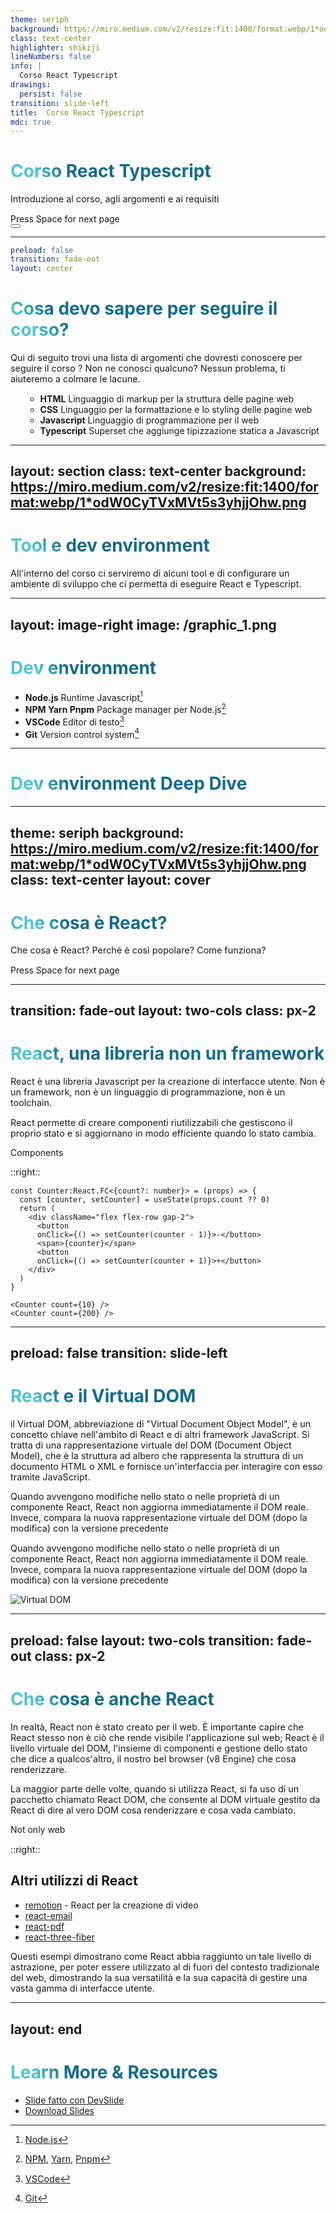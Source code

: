 ```yaml
---
theme: seriph
background: https://miro.medium.com/v2/resize:fit:1400/format:webp/1*odW0CyTVxMVt5s3yhjjOhw.png
class: text-center
highlighter: shikiji
lineNumbers: false
info: |
  Corso React Typescript
drawings:
  persist: false
transition: slide-left
title:  Corso React Typescript
mdc: true
---
```


# Corso React Typescript

Introduzione al corso, agli argomenti e ai requisiti

<div class="pt-12">
  <span @click="$slidev.nav.next" class="px-2 py-1 rounded cursor-pointer" hover="bg-white bg-opacity-10">
    Press Space for next page <carbon:arrow-right class="inline"/>
  </span>
</div>

<div class="abs-br m-6 flex gap-2">
  <button @click="$slidev.nav.openInEditor()" title="Open in Editor" class="text-xl slidev-icon-btn opacity-50 !border-none !hover:text-white">
    <carbon:edit />
  </button>
  <a href="https://github.com/slidevjs/slidev" target="_blank" alt="GitHub" title="Open in GitHub"
    class="text-xl slidev-icon-btn opacity-50 !border-none !hover:text-white">
    <carbon-logo-github />
  </a>
</div>

<!--
The last comment block of each slide will be treated as slide notes. It will be visible and editable in Presenter Mode along with the slide. [Read more in the docs](https://sli.dev/guide/syntax.html#notes)
-->

---

```yml
preload: false
transition: fade-out
layout: center
```

# Cosa devo sapere per seguire il corso?

Qui di seguito trovi una lista di argomenti che dovresti conoscere per seguire il corso ? Non ne conosci qualcuno? Nessun problema, ti aiuteremo a colmare le lacune.

<ul
v-motion
:initial="{
    opacity: 0,
    y: 100,
  }"
  :enter="{
    opacity: 1,
    y: 0,
    transition: {
      type: 'spring',
      stiffness: '100',
      delay: 1000,
      duration: 500,
    },
  }">


- **HTML** Linguaggio di markup per la struttura delle pagine web
- **CSS** Linguaggio per la formattazione e lo styling delle pagine web
- **Javascript** Linguaggio di programmazione per il web
- **Typescript** Superset che aggiunge tipizzazione statica a Javascript

</ul>


<style>
h1 {
  background-color: #2B90B6;
  background-image: linear-gradient(45deg, #4EC5D4 10%, #146b8c 20%);
  background-size: 100%;
  -webkit-background-clip: text;
  -moz-background-clip: text;
  -webkit-text-fill-color: transparent;
  -moz-text-fill-color: transparent;
}
</style>

<!--
Typescript è necessario per imparare React ? No. L'ho inserito io ? Si. 
Questo corso è stato pensato per rendere veramente preparati gli studenti sia dal punto lavorativo che della comprensione, per questo motivo ho deciso di inserire Typescript come al suo interno. 
Esso ci permetterà di capire meglio come funziona React obblindoci e obbligandomi a spiegare alcuni concetti che molto spesso rimangono "sotto al tappeto".
-->

---
layout: section
class: text-center
background: https://miro.medium.com/v2/resize:fit:1400/format:webp/1*odW0CyTVxMVt5s3yhjjOhw.png
---

# Tool e dev environment

All'interno del corso ci serviremo di alcuni tool e di configurare un ambiente di sviluppo che ci permetta di eseguire React e Typescript.

<!--

Prima di iniziare il corso è necessario configurare il proprio ambiente di sviluppo e assicurarsi di avere tutti i tool, i pacchetti e le dipendenze necessarie per poter seguire eseguire React.

-->


---
layout: image-right
image: /graphic_1.png
---

# Dev environment

- **Node.js** Runtime Javascript[^1]
- **NPM Yarn Pnpm** Package manager per Node.js[^2]
- **VSCode** Editor di testo[^3]
- **Git** Version control system[^4]


<!-- <arrow v-click="[3, 4]" x1="400" y1="420" x2="230" y2="330" color="#564" width="3" arrowSize="1" /> -->

[^1]: [Node.js](https://nodejs.org/it/)
[^2]: [NPM](https://www.npmjs.com/), [Yarn](https://yarnpkg.com/), [Pnpm](https://pnpm.io/)
[^3]: [VSCode](https://code.visualstudio.com/)
[^4]: [Git](https://git-scm.com/)


<style>
.footnotes-sep {
  @apply mt-20 opacity-10;
}
.footnotes {
  @apply text-sm opacity-75;
}
.footnote-backref {
  display: none;
}
</style>


<!--
 V8 è un motore JavaScript open source sviluppato da Google incorporato nel browser Google Chrome. È progettato per eseguire il codice JavaScript in modo efficiente e veloce e la compilazione JIT (Just-In-Time), che traduce il codice JavaScript in codice nativo della macchina in tempo reale per migliorare le prestazioni di esecuzione.
-->

---

# Dev environment Deep Dive

<SelectTopic/>

[^1]: [NVM](https://github.com/nvm-sh/nvm)
<!--
 V8 è un motore JavaScript open source sviluppato da Google incorporato nel browser Google Chrome. È progettato per eseguire il codice JavaScript in modo efficiente e veloce e la compilazione JIT (Just-In-Time), che traduce il codice JavaScript in codice nativo della macchina in tempo reale per migliorare le prestazioni di esecuzione.
-->

---
theme: seriph
background: https://miro.medium.com/v2/resize:fit:1400/format:webp/1*odW0CyTVxMVt5s3yhjjOhw.png
class: text-center
layout: cover
---

# Che cosa è React?

Che cosa è React? Perché è così popolare? Come funziona?

<div class="pt-12">
  <span @click="$slidev.nav.next" class="px-2 py-1 rounded cursor-pointer" hover="bg-white bg-opacity-10">
    Press Space for next page <carbon:arrow-right class="inline"/>
  </span>
</div>

---
transition: fade-out
layout: two-cols
class: px-2
---

# React, una libreria non un framework


React è una libreria Javascript per la creazione di interfacce utente. Non è un framework, non è un linguaggio di programmazione, non è un toolchain. 

React permette di creare componenti riutilizzabili che gestiscono il proprio stato e si aggiornano in modo efficiente quando lo stato cambia.

<div class="w-60 relative mt-6">
  <div class="relative w-40 h-40">
    <img
      v-motion
      :initial="{ x: 800, y: -100, scale: 1.5, rotate: -50, opacity: 0}"
      :enter="final"
      class="absolute top-0 left-0 right-0 bottom-0"
      src="/react-logo.png"
      alt=""
    />
  </div>

  <div
    class="text-4xl absolute top-10 left-40 text-[#2B90B6] -z-1"
    v-motion
    :initial="{ x: -80, opacity: 0}"
    :enter="{ x: 0, opacity: 1, transition: { delay: 2000, duration: 1000 } }">
    Components
  </div>
</div>


::right::

```tsx
const Counter:React.FC<{count?: number}> = (props) => {
  const [counter, setCounter] = useState(props.count ?? 0)
  return (
    <div className="flex flex-row gap-2">
      <button 
      onClick={() => setCounter(counter - 1)}>-</button>
      <span>{counter}</span>
      <button 
      onClick={() => setCounter(counter + 1)}>+</button>
    </div>
  )
}

<Counter count={10} />
<Counter count={200} />
```

<Contatore id="bcwbcew" :count=10 mt='10'/>
<Contatore id="bshbcsbckhd" :count=100 mt='10'/>
<!-- vue script setup scripts can be directly used in markdown, and will only affects current page -->
<script setup lang="ts">
const final = {
  x: 0,
  y: 0,
  rotate: 0,
  scale: 1,
  opacity: 1,
  transition: {
    type: 'spring',
    damping: 10,
    stiffness: 20,
    mass: 2
  }
}
</script>

<!-- <div
  v-motion
  :initial="{ x:35, y: 40, opacity: 0}"
  :enter="{ y: 0, opacity: 1, transition: { delay: 3500 } }">

[Learn More](https://sli.dev/guide/animations.html#motion)

</div> -->

---
preload: false
transition: slide-left
---

# React e il Virtual DOM

<div grid="~ cols-2 gap-4">
<div>

il Virtual DOM, abbreviazione di "Virtual Document Object Model", è un concetto chiave nell'ambito di React e di altri framework JavaScript. Si tratta di una rappresentazione virtuale del DOM (Document Object Model), che è la struttura ad albero che rappresenta la struttura di un documento HTML o XML e fornisce un'interfaccia per interagire con esso tramite JavaScript.

Quando avvengono modifiche nello stato o nelle proprietà di un componente React, React non aggiorna immediatamente il DOM reale. Invece, compara la nuova rappresentazione virtuale del DOM (dopo la modifica) con la versione precedente

Quando avvengono modifiche nello stato o nelle proprietà di un componente React, React non aggiorna immediatamente il DOM reale. Invece, compara la nuova rappresentazione virtuale del DOM (dopo la modifica) con la versione precedente


</div>


<img src="https://miro.medium.com/v2/resize:fit:1276/1*InX4By1HRVlNV2qqAMXtMA.jpeg" alt="Virtual DOM" class="w-80"/>
</div>


<!-- vue script setup scripts can be directly used in markdown, and will only affects current page -->
<script setup lang="ts">
const final = {
  x: 0,
  y: 0,
  rotate: 0,
  scale: 1,
  opacity: 1,
  transition: {
    type: 'spring',
    damping: 10,
    stiffness: 20,
    mass: 2
  }
}
</script>

<style>

  p{
    font-size: 0.9rem;
  }

</style>

<!-- <div
  v-motion
  :initial="{ x:35, y: 40, opacity: 0}"
  :enter="{ y: 0, opacity: 1, transition: { delay: 3500 } }">

[Learn More](https://sli.dev/guide/animations.html#motion)

</div> -->

---
preload: false
layout: two-cols
transition: fade-out
class: px-2
---

# Che cosa è anche React

In realtà, React non è stato creato per il web. È importante capire che React stesso non è ciò che rende visibile l'applicazione sul web; React è il livello virtuale del DOM, l'insieme di componenti e gestione dello stato che dice a qualcos'altro, il nostro bel browser (v8 Engine) che cosa renderizzare.

La maggior parte delle volte, quando si utilizza React, si fa uso di un pacchetto chiamato React DOM, che consente al DOM virtuale gestito da React di dire al vero DOM cosa renderizzare e cosa vada cambiato.

<div class="w-100 relative mt-6">
  <div class="relative w-40 h-40">
    <img
      v-motion
      :initial="{ x: 800, y: -100, scale: 1.5, rotate: -50, opacity: 0}"
      :enter="final"
      class="absolute top-0 left-0 right-0 bottom-0"
      src="/react-logo.png"
      alt=""
    />
  </div>

  <div
    class="text-4xl absolute top-10 left-40 text-[#2B90B6] -z-1"
    v-motion
    :initial="{ x: -80, opacity: 0}"
    :enter="{ x: 0, opacity: 1, transition: { delay: 2000, duration: 1000 } }">
    Not only web
  </div>
</div>

::right::

## Altri utilizzi di React

- [remotion](https://www.remotion.dev/) - React per la creazione di video
- [react-email](https://react.email/)
- [react-pdf](https://react-pdf.org/)
- [react-three-fiber](https://docs.pmnd.rs/react-three-fiber/getting-started/introduction)

Questi esempi dimostrano come React abbia raggiunto un tale livello di astrazione, per poter essere utilizzato al di fuori del contesto tradizionale del web, dimostrando la sua versatilità e la sua capacità di gestire una vasta gamma di interfacce utente.

<!-- vue script setup scripts can be directly used in markdown, and will only affects current page -->
<script setup lang="ts">
const final = {
  x: 0,
  y: 0,
  rotate: 0,
  scale: 1,
  opacity: 1,
  transition: {
    type: 'spring',
    damping: 10,
    stiffness: 20,
    mass: 2
  }
}
</script>

<!-- <div
  v-motion
  :initial="{ x:35, y: 40, opacity: 0}"
  :enter="{ y: 0, opacity: 1, transition: { delay: 3500 } }">

[Learn More](https://sli.dev/guide/animations.html#motion)
 
</div> -->


---
layout: end
---

# Learn More & Resources

- [Slide fatto con DevSlide](https://sli.dev)
- [Download Slides](https://github.com/slidevjs/slidev)
